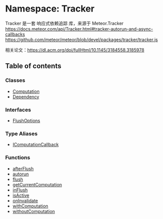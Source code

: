 # Namespace: Tracker

Tracker 是一套 响应式依赖追踪 库，来源于 Meteor.Tracker
https://docs.meteor.com/api/Tracker.html#tracker-autorun-and-async-callbacks
https://github.com/meteor/meteor/blob/devel/packages/tracker/tracker.js

相关论文：https://dl.acm.org/doi/fullHtml/10.1145/3184558.3185978

## Table of contents

### Classes

* [Computation](/auto-docs/free-layout-editor/classes/Tracker.Computation.md)
* [Dependency](/auto-docs/free-layout-editor/classes/Tracker.Dependency.md)

### Interfaces

* [FlushOptions](/auto-docs/free-layout-editor/interfaces/Tracker.FlushOptions.md)

### Type Aliases

* [IComputationCallback](/auto-docs/free-layout-editor/types/Tracker.IComputationCallback.md)

### Functions

* [afterFlush](/auto-docs/free-layout-editor/functions/Tracker.afterFlush.md)
* [autorun](/auto-docs/free-layout-editor/functions/Tracker.autorun.md)
* [flush](/auto-docs/free-layout-editor/functions/Tracker.flush.md)
* [getCurrentComputation](/auto-docs/free-layout-editor/functions/Tracker.getCurrentComputation.md)
* [inFlush](/auto-docs/free-layout-editor/functions/Tracker.inFlush.md)
* [isActive](/auto-docs/free-layout-editor/functions/Tracker.isActive.md)
* [onInvalidate](/auto-docs/free-layout-editor/functions/Tracker.onInvalidate.md)
* [withComputation](/auto-docs/free-layout-editor/functions/Tracker.withComputation.md)
* [withoutComputation](/auto-docs/free-layout-editor/functions/Tracker.withoutComputation.md)
